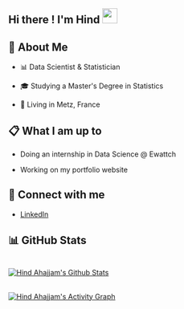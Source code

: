 
<h2> Hi there ! I'm Hind <img src="https://raw.githubusercontent.com/MartinHeinz/MartinHeinz/master/wave.gif" width="30px"></h2>

## 📖 About Me

- 📊 Data Scientist & Statistician

- 🎓 Studying a Master's Degree in Statistics
- 📍 Living in Metz, France


[comment]: <> (- 📫 Reach me at **@outlook.fr**)

[comment]: <> (👨‍💻 All of my projects are available at **[My Portfolio]&#40;https://&#41;**)

## 📋 What I am up to

- Doing an internship in Data Science @ Ewattch

- Working on my portfolio website 

## 🔗 Connect with me

-  <a href = "https://www.linkedin.com/in/hind-ahajjam/">LinkedIn</a>

## 📊 GitHub Stats

  <br/>
    <a href="https://github.com/hind-ahajjam/github-readme-stats"><img alt="Hind Ahajjam's Github Stats" src="https://github-readme-stats.vercel.app/api?username=hind-ahajjam&show_icons=true&count_private=true&theme=tokyonight&hide_border=true&bg_color=0D1117" /></a>
  <br/>
<br/>


<a href="https://github.com/hind-ahajjam/github-readme-activity-graph"><img alt="Hind Ahajjam's Activity Graph" src="https://activity-graph.herokuapp.com/graph?username=hind-ahajjam&theme=rogue&hide_border=true" /></a>

<br/>
<br/>



